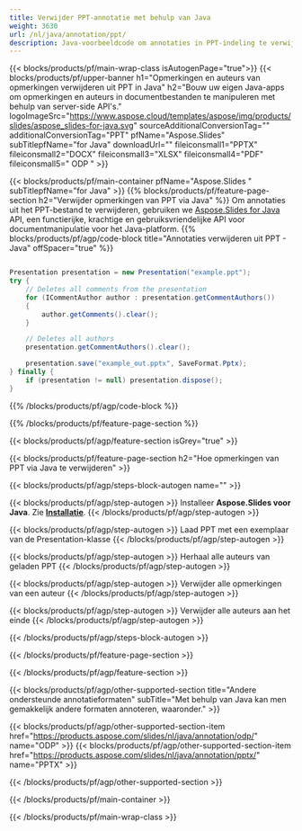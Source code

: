 ```yaml
---
title: Verwijder PPT-annotatie met behulp van Java
weight: 3630
url: /nl/java/annotation/ppt/ 
description: Java-voorbeeldcode om annotaties in PPT-indeling te verwijderen in Java Runtime Environment voor JSP/JSF-applicaties en desktopapplicaties.
---
```


{{< blocks/products/pf/main-wrap-class isAutogenPage="true">}}
{{< blocks/products/pf/upper-banner h1="Opmerkingen en auteurs van opmerkingen verwijderen uit PPT in Java" h2="Bouw uw eigen Java-apps om opmerkingen en auteurs in documentbestanden te manipuleren met behulp van server-side API's." logoImageSrc="https://www.aspose.cloud/templates/aspose/img/products/slides/aspose_slides-for-java.svg" sourceAdditionalConversionTag="" additionalConversionTag="PPT" pfName="Aspose.Slides" subTitlepfName="for Java" downloadUrl="" fileiconsmall1="PPTX" fileiconsmall2="DOCX" fileiconsmall3="XLSX" fileiconsmall4="PDF" fileiconsmall5=" ODP " >}}

{{< blocks/products/pf/main-container pfName="Aspose.Slides " subTitlepfName="for Java" >}}
{{% blocks/products/pf/feature-page-section  h2="Verwijder opmerkingen van PPT via Java" %}}
Om annotaties uit het PPT-bestand te verwijderen, gebruiken we [Aspose.Slides for Java](https://products.aspose.com/slides/nl/java/) API, een functierijke, krachtige en gebruiksvriendelijke API voor documentmanipulatie voor het Java-platform.
{{% blocks/products/pf/agp/code-block title="Annotaties verwijderen uit PPT - Java" offSpacer="true" %}}

```java

Presentation presentation = new Presentation("example.ppt");
try {
    // Deletes all comments from the presentation
    for (ICommentAuthor author : presentation.getCommentAuthors())
    {
        author.getComments().clear();
    }

    // Deletes all authors
    presentation.getCommentAuthors().clear();

    presentation.save("example_out.pptx", SaveFormat.Pptx);
} finally {
    if (presentation != null) presentation.dispose();
}
```
{{% /blocks/products/pf/agp/code-block %}}

{{% /blocks/products/pf/feature-page-section %}}

{{< blocks/products/pf/agp/feature-section isGrey="true" >}}

{{< blocks/products/pf/feature-page-section  h2="Hoe opmerkingen van PPT via Java te verwijderen" >}}

{{< blocks/products/pf/agp/steps-block-autogen name="" >}}

{{< blocks/products/pf/agp/step-autogen >}}
Installeer **Aspose.Slides voor Java**. Zie [**Installatie**](https://docs.aspose.com/slides/java/installation/).
{{< /blocks/products/pf/agp/step-autogen >}}

{{< blocks/products/pf/agp/step-autogen >}}
Laad PPT met een exemplaar van de Presentation-klasse
{{< /blocks/products/pf/agp/step-autogen >}}

{{< blocks/products/pf/agp/step-autogen >}}
Herhaal alle auteurs van geladen PPT
{{< /blocks/products/pf/agp/step-autogen >}}

{{< blocks/products/pf/agp/step-autogen >}}
Verwijder alle opmerkingen van een auteur
{{< /blocks/products/pf/agp/step-autogen >}}

{{< blocks/products/pf/agp/step-autogen >}}
Verwijder alle auteurs aan het einde
{{< /blocks/products/pf/agp/step-autogen >}}

{{< /blocks/products/pf/agp/steps-block-autogen >}}

{{< /blocks/products/pf/feature-page-section >}}

{{< /blocks/products/pf/agp/feature-section >}}

{{< blocks/products/pf/agp/other-supported-section title="Andere ondersteunde annotatieformaten" subTitle="Met behulp van Java kan men gemakkelijk andere formaten annoteren, waaronder." >}}

{{< blocks/products/pf/agp/other-supported-section-item href="https://products.aspose.com/slides/nl/java/annotation/odp/" name="ODP" >}}
{{< blocks/products/pf/agp/other-supported-section-item href="https://products.aspose.com/slides/nl/java/annotation/pptx/" name="PPTX" >}}

{{< /blocks/products/pf/agp/other-supported-section >}}

{{< /blocks/products/pf/main-container >}}
    
{{< /blocks/products/pf/main-wrap-class >}}